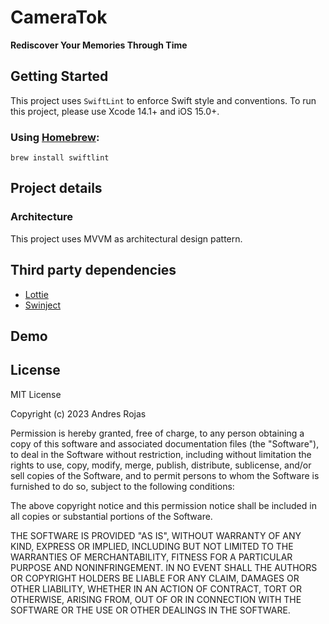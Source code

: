 # CameraTok

**Rediscover Your Memories Through Time**

## Getting Started

This project uses `SwiftLint` to enforce Swift style and conventions. To run this project, please use Xcode 14.1+ and iOS 15.0+.

### Using [Homebrew](http://brew.sh/):
```
brew install swiftlint
```

## Project details

### Architecture
This project uses MVVM as architectural design pattern.

## Third party dependencies

- [Lottie](https://github.com/airbnb/lottie-ios)
- [Swinject](https://github.com/Swinject/Swinject)

## Demo

 License
 ----
MIT License

Copyright (c) 2023 Andres Rojas

Permission is hereby granted, free of charge, to any person obtaining a copy
of this software and associated documentation files (the "Software"), to deal
in the Software without restriction, including without limitation the rights
to use, copy, modify, merge, publish, distribute, sublicense, and/or sell
copies of the Software, and to permit persons to whom the Software is
furnished to do so, subject to the following conditions:

The above copyright notice and this permission notice shall be included in all
copies or substantial portions of the Software.

THE SOFTWARE IS PROVIDED "AS IS", WITHOUT WARRANTY OF ANY KIND, EXPRESS OR
IMPLIED, INCLUDING BUT NOT LIMITED TO THE WARRANTIES OF MERCHANTABILITY,
FITNESS FOR A PARTICULAR PURPOSE AND NONINFRINGEMENT. IN NO EVENT SHALL THE
AUTHORS OR COPYRIGHT HOLDERS BE LIABLE FOR ANY CLAIM, DAMAGES OR OTHER
LIABILITY, WHETHER IN AN ACTION OF CONTRACT, TORT OR OTHERWISE, ARISING FROM,
OUT OF OR IN CONNECTION WITH THE SOFTWARE OR THE USE OR OTHER DEALINGS IN THE
SOFTWARE.